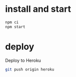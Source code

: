 # install and start
```sh
npm ci
npm start
```

# deploy
Deploy to Heroku
```sh
git push origin heroku
```

